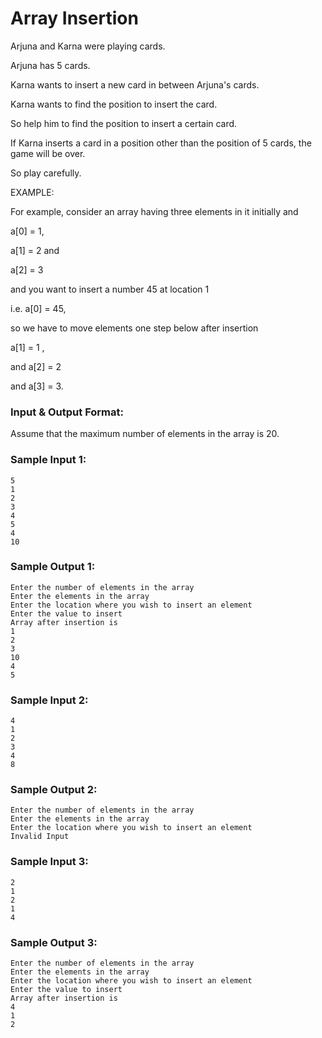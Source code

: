 # Array Insertion

Arjuna and Karna were playing cards.

Arjuna has 5 cards.

Karna wants to insert a new card in between Arjuna's cards.

Karna wants to find the position to insert the card.

So help him to find the position to insert a certain card.

If Karna inserts a card in a position other than the
position of 5 cards, the game will be over.

So play carefully.

EXAMPLE:

For example, consider an array having three elements
in it initially and 

a[0] = 1,

a[1] = 2 and 

a[2] = 3

and you want to insert a number 45 at location 1

i.e. a[0] = 45,

so we have to move elements one step below after insertion

a[1] = 1 , 

and a[2] = 2 

and a[3] = 3.

### Input & Output Format:

Assume that the maximum number of elements in the array is 20.

### Sample Input 1:

```
5
1
2
3
4
5
4
10
```

### Sample Output 1:

```
Enter the number of elements in the array
Enter the elements in the array
Enter the location where you wish to insert an element
Enter the value to insert
Array after insertion is
1
2
3
10
4
5
```

### Sample Input 2:

```
4
1
2
3
4
8
```

### Sample Output 2:

```
Enter the number of elements in the array
Enter the elements in the array
Enter the location where you wish to insert an element
Invalid Input
```

### Sample Input 3:

```
2
1
2
1
4
```

### Sample Output 3:

```
Enter the number of elements in the array
Enter the elements in the array
Enter the location where you wish to insert an element
Enter the value to insert
Array after insertion is
4
1
2
```
